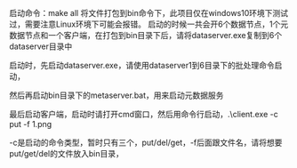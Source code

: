 启动命令：make all
将文件打包到bin命令下，此项目仅在windows10环境下测试过，需要注意Linux环境下可能会报错。
启动的时候一共会开6个数据节点，1个元数据节点和一个客户端，在打包到bin目录下后，请将dataserver.exe复制到6个dataserver目录中

启动时，先启动dataserver.exe，请使用dataserver1到6目录下的批处理命令启动，

然后再启动bin目录下的metaserver.bat，用来启动元数据服务

最后启动客户端，启动时请打开cmd窗口，然后用命令行启动，.\client.exe -c put -f 1.png

-c是启动的命令类型，暂时只有三个，put/del/get，-f后面跟文件名，请将想要put/get/del的文件放入bin目录，

